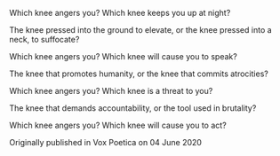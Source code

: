 Which knee angers you?
Which knee keeps you up at night?

The knee pressed into the ground
to elevate,
or
the knee pressed into a neck,
to suffocate?

Which knee angers you?
Which knee will cause you to speak?

The knee that promotes
humanity,
or
the knee that commits
atrocities?

Which knee angers you?
Which knee is a threat to you?
 
The knee that demands accountability,
or
the tool used in brutality?

Which knee angers you?
Which knee will cause you to act?

Originally published in Vox Poetica on 04 June 2020
